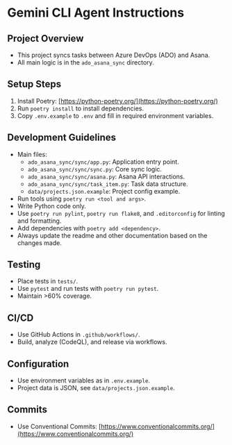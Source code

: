 # Gemini CLI Agent Instructions

## Project Overview

- This project syncs tasks between Azure DevOps (ADO) and Asana.
- All main logic is in the `ado_asana_sync` directory.

## Setup Steps

1. Install Poetry: [https://python-poetry.org/](https://python-poetry.org/)
2. Run `poetry install` to install dependencies.
3. Copy `.env.example` to `.env` and fill in required environment variables.

## Development Guidelines

- Main files:
  - `ado_asana_sync/sync/app.py`: Application entry point.
  - `ado_asana_sync/sync/sync.py`: Core sync logic.
  - `ado_asana_sync/sync/asana.py`: Asana API interactions.
  - `ado_asana_sync/sync/task_item.py`: Task data structure.
  - `data/projects.json.example`: Project config example.
- Run tools using `poetry run <tool and args>`.
- Write Python code only.
- Use `poetry run pylint`, `poetry run flake8`, and `.editorconfig` for linting and formatting.
- Add dependencies with `poetry add <dependency>`.
- Always update the readme and other documentation based on the changes made.

## Testing

- Place tests in `tests/`.
- Use `pytest` and run tests with `poetry run pytest`.
- Maintain >60% coverage.

## CI/CD

- Use GitHub Actions in `.github/workflows/`.
- Build, analyze (CodeQL), and release via workflows.

## Configuration

- Use environment variables as in `.env.example`.
- Project data is JSON, see `data/projects.json.example`.

## Commits

- Use Conventional Commits: [https://www.conventionalcommits.org/](https://www.conventionalcommits.org/)
